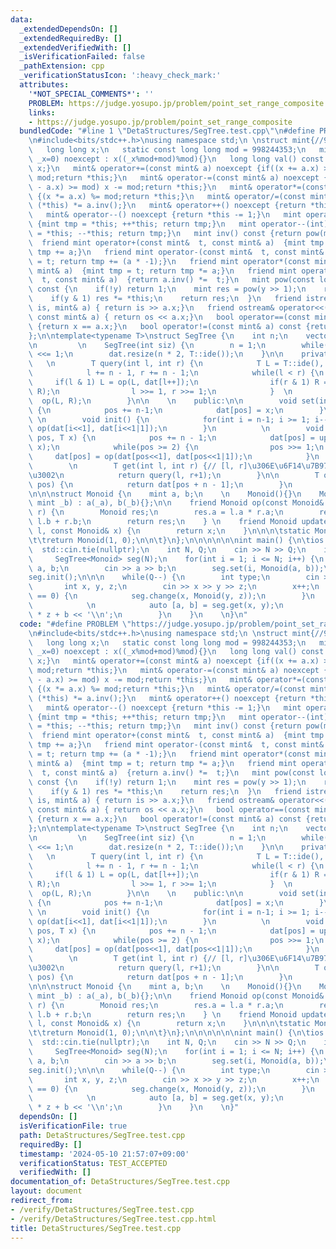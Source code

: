 ```yaml
---
data:
  _extendedDependsOn: []
  _extendedRequiredBy: []
  _extendedVerifiedWith: []
  _isVerificationFailed: false
  _pathExtension: cpp
  _verificationStatusIcon: ':heavy_check_mark:'
  attributes:
    '*NOT_SPECIAL_COMMENTS*': ''
    PROBLEM: https://judge.yosupo.jp/problem/point_set_range_composite
    links:
    - https://judge.yosupo.jp/problem/point_set_range_composite
  bundledCode: "#line 1 \"DetaStructures/SegTree.test.cpp\"\n#define PROBLEM \"https://judge.yosupo.jp/problem/point_set_range_composite\"\
    \n#include<bits/stdc++.h>\nusing namespace std;\n \nstruct mint{//998244353\n\
    \   long long x;\n   static const long long mod = 998244353;\n   mint(long long\
    \ _x=0) noexcept : x((_x%mod+mod)%mod){}\n   long long val() const noexcept {return\
    \ x;}\n   mint& operator+=(const mint& a) noexcept {if((x += a.x) >= mod) x -=\
    \ mod;return *this;}\n   mint& operator-=(const mint& a) noexcept {if((x += mod\
    \ - a.x) >= mod) x -= mod;return *this;}\n   mint& operator*=(const mint& a) noexcept\
    \ {(x *= a.x) %= mod;return *this;}\n   mint& operator/=(const mint& a) {return\
    \ (*this) *= a.inv();}\n   mint& operator++() noexcept {return *this += 1;}\n\
    \   mint& operator--() noexcept {return *this -= 1;}\n   mint operator++(int)\
    \ {mint tmp = *this; ++*this; return tmp;}\n   mint operator--(int) {mint tmp\
    \ = *this; --*this; return tmp;}\n   mint inv() const {return pow(mod-2);}\n \
    \  friend mint operator+(const mint&  t, const mint& a)  {mint tmp = t; return\
    \ tmp += a;}\n   friend mint operator-(const mint&  t, const mint& a)  {mint tmp\
    \ = t; return tmp += (a * -1);}\n   friend mint operator*(const mint&  t, const\
    \ mint& a)  {mint tmp = t; return tmp *= a;}\n   friend mint operator/(const mint&\
    \  t, const mint& a)  {return a.inv() *=  t;}\n   mint pow(const long long& y)\
    \ const {\n    if(!y) return 1;\n    mint res = pow(y >> 1);\n    res *= res;\n\
    \    if(y & 1) res *= *this;\n    return res;\n  }\n   friend istream& operator>>(istream&\
    \ is, mint& a) { return is >> a.x;}\n   friend ostream& operator<<(ostream& os,\
    \ const mint& a) { return os << a.x;}\n   bool operator==(const mint& a) const\
    \ {return x == a.x;}\n   bool operator!=(const mint& a) const {return x != a.x;}\n\
    };\n\ntemplate<typename T>\nstruct SegTree {\n    int n;\n    vector<T> dat;\n\
    \n         \n    SegTree(int siz) {\n        n = 1;\n        while(n < siz) n\
    \ <<= 1;\n        dat.resize(n * 2, T::ide());\n    }\n\n    private:\n      \
    \   \n        T query(int l, int r) {\n            T L = T::ide(), R = T::ide();\n\
    \            l += n - 1, r += n - 1;\n            while(l < r) {\n           \
    \     if(l & 1) L = op(L, dat[l++]);\n                if(r & 1) R = op(dat[--r],\
    \ R);\n                l >>= 1, r >>= 1;\n            }  \n            return\
    \  op(L, R);\n        }\n\n    \n    public:\n\n        void set(int pos, T x)\
    \ {\n            pos += n-1;\n            dat[pos] = x;\n        }\n         \
    \ \n        void init() {\n            for(int i = n-1; i >= 1; i--)  dat[i] =\
    \ op(dat[i<<1], dat[i<<1|1]);\n        }\n          \n        void change(int\
    \ pos, T x) {\n            pos += n - 1;\n            dat[pos] = update(dat[pos],\
    \ x);\n            while(pos >= 2) {\n                pos >>= 1;\n           \
    \     dat[pos] = op(dat[pos<<1], dat[pos<<1|1]);\n            }\n        }\n \
    \        \n        T get(int l, int r) {// [l, r]\u306E\u6F14\u7B97\u7D50\u679C\
    \u3002\n            return query(l, r+1);\n        }\n\n        T operator[](int\
    \ pos) {\n            return dat[pos + n - 1];\n        }\n         \n};\n\n\n\
    \n\n\nstruct Monoid {\n    mint a, b;\n    \n    Monoid(){}\n    Monoid(mint _a,\
    \ mint _b) : a(_a), b(_b){};\n\n    friend Monoid op(const Monoid& l, const Monoid&\
    \ r) {\n        Monoid res;\n        res.a = l.a * r.a;\n        res.b = r.a *\
    \ l.b + r.b;\n        return res;\n    } \n    friend Monoid update(const Monoid&\
    \ l, const Monoid& x) {\n        return x;\n    }\n\n\n\tstatic Monoid ide() {\n\
    \t\treturn Monoid(1, 0);\n\n\t}\n};\n\n\n\n\n\nint main() {\n\tios::sync_with_stdio(false);\n\
    \  std::cin.tie(nullptr);\n    int N, Q;\n    cin >> N >> Q;\n    int test = 100;\n\
    \     SegTree<Monoid> seg(N);\n    for(int i = 1; i <= N; i++) {\n        mint\
    \ a, b;\n        cin >> a >> b;\n        seg.set(i, Monoid(a, b));\n    }\n\t\
    seg.init();\n\n\n    while(Q--) {\n        int type;\n        cin >> type;\n \
    \       int x, y, z;\n        cin >> x >> y >> z;\n        x++;\n        if(type\
    \ == 0) {\n            seg.change(x, Monoid(y, z));\n        }\n        else {\n\
    \            \n            auto [a, b] = seg.get(x, y);\n            cout << a\
    \ * z + b << '\\n';\n        }\n    }\n    \n}\n"
  code: "#define PROBLEM \"https://judge.yosupo.jp/problem/point_set_range_composite\"\
    \n#include<bits/stdc++.h>\nusing namespace std;\n \nstruct mint{//998244353\n\
    \   long long x;\n   static const long long mod = 998244353;\n   mint(long long\
    \ _x=0) noexcept : x((_x%mod+mod)%mod){}\n   long long val() const noexcept {return\
    \ x;}\n   mint& operator+=(const mint& a) noexcept {if((x += a.x) >= mod) x -=\
    \ mod;return *this;}\n   mint& operator-=(const mint& a) noexcept {if((x += mod\
    \ - a.x) >= mod) x -= mod;return *this;}\n   mint& operator*=(const mint& a) noexcept\
    \ {(x *= a.x) %= mod;return *this;}\n   mint& operator/=(const mint& a) {return\
    \ (*this) *= a.inv();}\n   mint& operator++() noexcept {return *this += 1;}\n\
    \   mint& operator--() noexcept {return *this -= 1;}\n   mint operator++(int)\
    \ {mint tmp = *this; ++*this; return tmp;}\n   mint operator--(int) {mint tmp\
    \ = *this; --*this; return tmp;}\n   mint inv() const {return pow(mod-2);}\n \
    \  friend mint operator+(const mint&  t, const mint& a)  {mint tmp = t; return\
    \ tmp += a;}\n   friend mint operator-(const mint&  t, const mint& a)  {mint tmp\
    \ = t; return tmp += (a * -1);}\n   friend mint operator*(const mint&  t, const\
    \ mint& a)  {mint tmp = t; return tmp *= a;}\n   friend mint operator/(const mint&\
    \  t, const mint& a)  {return a.inv() *=  t;}\n   mint pow(const long long& y)\
    \ const {\n    if(!y) return 1;\n    mint res = pow(y >> 1);\n    res *= res;\n\
    \    if(y & 1) res *= *this;\n    return res;\n  }\n   friend istream& operator>>(istream&\
    \ is, mint& a) { return is >> a.x;}\n   friend ostream& operator<<(ostream& os,\
    \ const mint& a) { return os << a.x;}\n   bool operator==(const mint& a) const\
    \ {return x == a.x;}\n   bool operator!=(const mint& a) const {return x != a.x;}\n\
    };\n\ntemplate<typename T>\nstruct SegTree {\n    int n;\n    vector<T> dat;\n\
    \n         \n    SegTree(int siz) {\n        n = 1;\n        while(n < siz) n\
    \ <<= 1;\n        dat.resize(n * 2, T::ide());\n    }\n\n    private:\n      \
    \   \n        T query(int l, int r) {\n            T L = T::ide(), R = T::ide();\n\
    \            l += n - 1, r += n - 1;\n            while(l < r) {\n           \
    \     if(l & 1) L = op(L, dat[l++]);\n                if(r & 1) R = op(dat[--r],\
    \ R);\n                l >>= 1, r >>= 1;\n            }  \n            return\
    \  op(L, R);\n        }\n\n    \n    public:\n\n        void set(int pos, T x)\
    \ {\n            pos += n-1;\n            dat[pos] = x;\n        }\n         \
    \ \n        void init() {\n            for(int i = n-1; i >= 1; i--)  dat[i] =\
    \ op(dat[i<<1], dat[i<<1|1]);\n        }\n          \n        void change(int\
    \ pos, T x) {\n            pos += n - 1;\n            dat[pos] = update(dat[pos],\
    \ x);\n            while(pos >= 2) {\n                pos >>= 1;\n           \
    \     dat[pos] = op(dat[pos<<1], dat[pos<<1|1]);\n            }\n        }\n \
    \        \n        T get(int l, int r) {// [l, r]\u306E\u6F14\u7B97\u7D50\u679C\
    \u3002\n            return query(l, r+1);\n        }\n\n        T operator[](int\
    \ pos) {\n            return dat[pos + n - 1];\n        }\n         \n};\n\n\n\
    \n\n\nstruct Monoid {\n    mint a, b;\n    \n    Monoid(){}\n    Monoid(mint _a,\
    \ mint _b) : a(_a), b(_b){};\n\n    friend Monoid op(const Monoid& l, const Monoid&\
    \ r) {\n        Monoid res;\n        res.a = l.a * r.a;\n        res.b = r.a *\
    \ l.b + r.b;\n        return res;\n    } \n    friend Monoid update(const Monoid&\
    \ l, const Monoid& x) {\n        return x;\n    }\n\n\n\tstatic Monoid ide() {\n\
    \t\treturn Monoid(1, 0);\n\n\t}\n};\n\n\n\n\n\nint main() {\n\tios::sync_with_stdio(false);\n\
    \  std::cin.tie(nullptr);\n    int N, Q;\n    cin >> N >> Q;\n    int test = 100;\n\
    \     SegTree<Monoid> seg(N);\n    for(int i = 1; i <= N; i++) {\n        mint\
    \ a, b;\n        cin >> a >> b;\n        seg.set(i, Monoid(a, b));\n    }\n\t\
    seg.init();\n\n\n    while(Q--) {\n        int type;\n        cin >> type;\n \
    \       int x, y, z;\n        cin >> x >> y >> z;\n        x++;\n        if(type\
    \ == 0) {\n            seg.change(x, Monoid(y, z));\n        }\n        else {\n\
    \            \n            auto [a, b] = seg.get(x, y);\n            cout << a\
    \ * z + b << '\\n';\n        }\n    }\n    \n}"
  dependsOn: []
  isVerificationFile: true
  path: DetaStructures/SegTree.test.cpp
  requiredBy: []
  timestamp: '2024-05-10 21:57:07+09:00'
  verificationStatus: TEST_ACCEPTED
  verifiedWith: []
documentation_of: DetaStructures/SegTree.test.cpp
layout: document
redirect_from:
- /verify/DetaStructures/SegTree.test.cpp
- /verify/DetaStructures/SegTree.test.cpp.html
title: DetaStructures/SegTree.test.cpp
---
```

